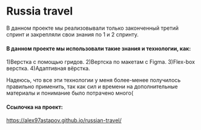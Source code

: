 # Russia travel

В данном проекте мы реализовывали только законченный третий спринт и закрепляли свои знания по 1 и 2 спринту. 

#### В данном проекте мы использовали такие знания и технологии, как: 
1)Верстка с помощью гридов. 
2)Вертска по макетам с Figma.
3)Flex-box верстка.
4)Адаптивная вёрстка.

Надеюсь, что все эти технологии у меня более-менее получилось правильно применить, так как сил и времени на дополнительные материалы  и понимание было потрачено много(

   #### Ссылочка на проект: 
   https://alex97astapov.github.io/russian-travel/
   
